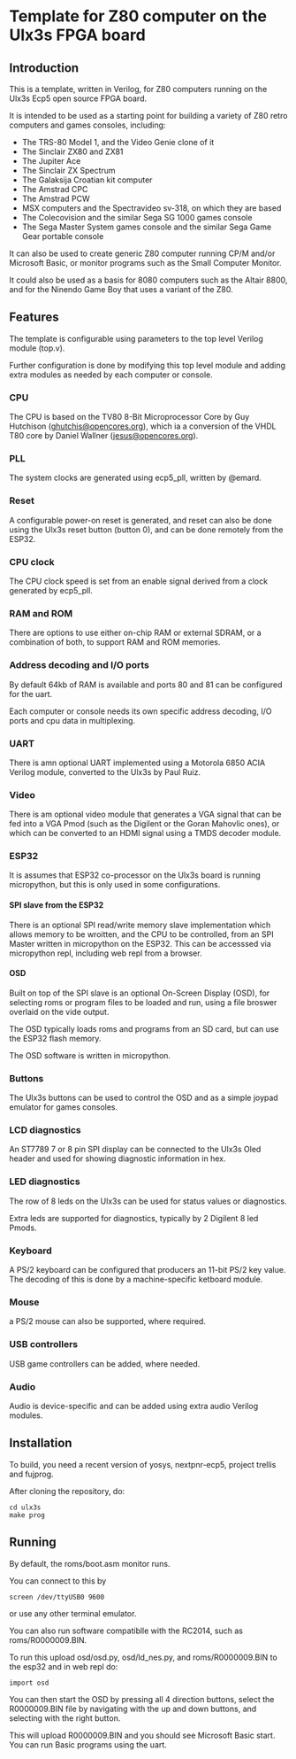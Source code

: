 # Template for Z80 computer on the Ulx3s FPGA board

## Introduction

This is a template, written in Verilog, for Z80 computers running on the Ulx3s Ecp5 open source FPGA board.

It is intended to be used as a starting point for building a variety of Z80 retro computers and games consoles, including:

* The TRS-80 Model 1, and the Video Genie clone of it
* The Sinclair ZX80 and ZX81
* The Jupiter Ace
* The Sinclair ZX Spectrum
* The Galaksija Croatian kit computer
* The Amstrad CPC
* The Amstrad PCW
* MSX computers and the Spectravideo sv-318, on which they are based
* The Colecovision and the similar Sega SG 1000 games console
* The Sega Master System games console and the similar Sega Game Gear portable console

It can also be used to create generic Z80 computer running CP/M and/or Microsoft Basic, or monitor programs such as the Small Computer Monitor.

It could also be used as a basis for 8080 computers such as the Altair 8800, and for the Ninendo Game Boy that uses a variant of the Z80.

## Features

The template is configurable using parameters to the top level Verilog module (top.v).

Further configuration is done by modifying this top level module and adding extra modules as needed by each computer or console.

### CPU

The CPU is based on the TV80 8-Bit Microprocessor Core by Guy Hutchison (ghutchis@opencores.org), which ia a conversion of the VHDL T80 core by Daniel Wallner (jesus@opencores.org).

### PLL

The system clocks are generated using ecp5_pll, written by @emard.

### Reset

A configurable power-on reset is generated, and reset can also be done using the Ulx3s reset button (button 0), and can be done remotely from the ESP32.

### CPU clock

The CPU clock speed is set from an enable signal derived from a clock generated by ecp5_pll.

### RAM and ROM

There are options to use either on-chip RAM or external SDRAM, or a combination of both, to support RAM and ROM memories.

### Address decoding and I/O ports

By default 64kb of RAM is available and ports 80 and 81 can be configured for the uart.

Each computer or console needs its own specific address decoding, I/O ports and cpu data in multiplexing.

### UART

There is amn optional UART implemented using a Motorola 6850 ACIA Verilog module, converted to the Ulx3s by Paul Ruiz.

### Video

There is am optional video module that generates a VGA signal that can be fed into a VGA Pmod (such as the Digilent or the Goran Mahovlic ones), or which can be converted to an HDMI signal using a TMDS decoder module.

### ESP32

It is assumes that ESP32 co-processor on the Ulx3s board is running micropython, but this is only used in some configurations.

#### SPI slave from the ESP32

There is an optional SPI read/write memory slave implementation which allows memory to be wroitten, and the CPU to be controlled, from an SPI Master written in micropython on the ESP32. This can be accesssed via micropython repl, including web repl from a browser.

#### OSD

Built on top of the SPI slave is an optional On-Screen Display (OSD), for selecting roms or program files to be loaded and run, using a file broswer overlaid on the vide output.

The OSD typically loads roms and programs from an SD card, but can use the ESP32 flash memory.

The OSD software is written in micropython.

### Buttons

The Ulx3s buttons can be used to control the OSD and as a simple joypad emulator for games consoles.

### LCD diagnostics

An ST7789 7 or 8 pin SPI display can be connected to the Ulx3s Oled header and used for showing diagnostic information in hex.

### LED diagnostics

The row of 8 leds on the Ulx3s can be used for status values or diagnostics.

Extra leds are supported for diagnostics, typically by 2 Digilent 8 led Pmods.

### Keyboard

A PS/2 keyboard can be configured that producers an 11-bit PS/2 key value. The decoding of this is done by a machine-specific ketboard module.

### Mouse

a PS/2 mouse can also be supported, where required.

### USB controllers

USB game controllers can be added, where needed.

### Audio

Audio is device-specific and can be added using extra audio Verilog modules.

## Installation

To build, you need a recent version of yosys, nextpnr-ecp5, project trellis and fujprog.

After cloning the repository, do:

```
cd ulx3s
make prog
```

## Running

By default, the roms/boot.asm monitor runs.

You can connect to this by

```
screen /dev/ttyUSB0 9600
```

or use any other terminal emulator.

You can also run software compatiblle with the RC2014, such as roms/R0000009.BIN.

To run this upload osd/osd.py, osd/ld_nes.py, and roms/R0000009.BIN to the esp32 and in web repl do:

```
import osd
```

You can then start the OSD by pressing all 4 direction buttons, select the R0000009.BIN file by navigating with the up and down buttons, and selecting with the right button.

This will upload R0000009.BIN and you should see Microsoft Basic start. You can run Basic programs using the uart.


